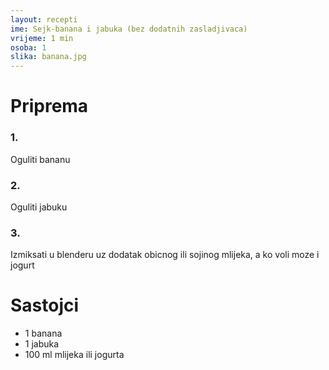 ```yaml
---
layout: recepti
ime: Sejk-banana i jabuka (bez dodatnih zasladjivaca)
vrijeme: 1 min
osoba: 1
slika: banana.jpg
---
```


# Priprema

### 1.
Oguliti bananu

### 2.
Oguliti jabuku

### 3.
Izmiksati u blenderu uz dodatak obicnog ili sojinog mlijeka, a ko voli moze i jogurt

# Sastojci

  - 1 banana
  - 1 jabuka
  - 100 ml mlijeka ili jogurta

